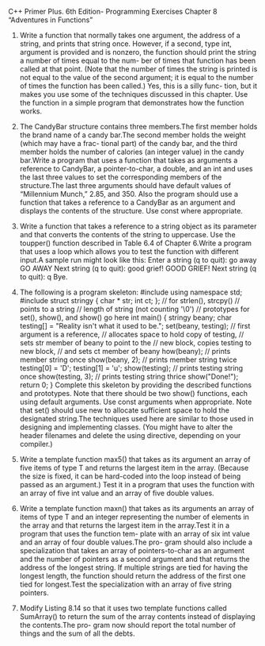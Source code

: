 C++ Primer Plus. 6th Edition- Programming Exercises 
Chapter 8 “Adventures in Functions”


1. Write a function that normally takes one argument, the address of a string, and
prints that string once. However, if a second, type int, argument is provided and is
nonzero, the function should print the string a number of times equal to the num-
ber of times that function has been called at that point. (Note that the number of
times the string is printed is not equal to the value of the second argument; it is
equal to the number of times the function has been called.) Yes, this is a silly func-
tion, but it makes you use some of the techniques discussed in this chapter. Use the
function in a simple program that demonstrates how the function works.

2. The CandyBar structure contains three members.The first member holds the brand
name of a candy bar.The second member holds the weight (which may have a frac-
tional part) of the candy bar, and the third member holds the number of calories
(an integer value) in the candy bar.Write a program that uses a function that takes
as arguments a reference to CandyBar, a pointer-to-char, a double, and an int and
uses the last three values to set the corresponding members of the structure.The last
three arguments should have default values of “Millennium Munch,” 2.85, and 350.
Also the program should use a function that takes a reference to a CandyBar as an
argument and displays the contents of the structure. Use const where appropriate.

3. Write a function that takes a reference to a string object as its parameter and that
converts the contents of the string to uppercase. Use the toupper() function
described in Table 6.4 of Chapter 6.Write a program that uses a loop which allows
you to test the function with different input.A sample run might look like this:
Enter a string (q to quit): go away
GO AWAY
Next string (q to quit): good grief!
GOOD GRIEF!
Next string (q to quit): q
Bye.

4. The following is a program skeleton:
#include <iostream>
using namespace std;
#include <cstring>
struct stringy {
char * str;
int ct;
};
// for strlen(), strcpy()
// points to a string
// length of string (not counting '\0')
// prototypes for set(), show(), and show() go here
int main()
{
stringy beany;
char testing[] = "Reality isn't what it used to be.";
set(beany, testing);
// first argument is a reference,
// allocates space to hold copy of testing,
// sets str member of beany to point to the
// new block, copies testing to new block,
// and sets ct member of beany
how(beany);
// prints member string once
show(beany, 2);
// prints member string twice
testing[0] = 'D';
testing[1] = 'u';
show(testing);
// prints testing string once
show(testing, 3); // prints testing string thrice
show("Done!");
return 0;
}
Complete this skeleton by providing the described functions and prototypes. Note
that there should be two show() functions, each using default arguments. Use
const arguments when appropriate. Note that set() should use new to allocate
sufficient space to hold the designated string.The techniques used here are similar
to those used in designing and implementing classes. (You might have to alter the
header filenames and delete the using directive, depending on your compiler.)

5. Write a template function max5() that takes as its argument an array of five items
of type T and returns the largest item in the array. (Because the size is fixed, it can
be hard-coded into the loop instead of being passed as an argument.) Test it in a
program that uses the function with an array of five int value and an array of five
double values.

6. Write a template function maxn() that takes as its arguments an array of items of
type T and an integer representing the number of elements in the array and that
returns the largest item in the array.Test it in a program that uses the function tem-
plate with an array of six int value and an array of four double values.The pro-
gram should also include a specialization that takes an array of pointers-to-char as
an argument and the number of pointers as a second argument and that returns the
address of the longest string. If multiple strings are tied for having the longest
length, the function should return the address of the first one tied for longest.Test
the specialization with an array of five string pointers.

7. Modify Listing 8.14 so that it uses two template functions called SumArray() to
return the sum of the array contents instead of displaying the contents.The pro-
gram now should report the total number of things and the sum of all the debts.
